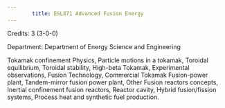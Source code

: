 ```yaml
---
        title: ESL871 Advanced Fusion Energy
---
```

Credits: 3 (3-0-0)

Department: Department of Energy Science and Engineering

Tokamak confinement Physics, Particle motions in a tokamak, Toroidal equilibrium, Toroidal stability, High-beta Tokamak, Experimental observations, Fusion Technology, Commercial Tokamak Fusion-power plant, Tandem-mirror fusion power plant, Other Fusion reactors concepts, Inertial confinement fusion reactors, Reactor cavity, Hybrid fusion/fission systems, Process heat and synthetic fuel production.